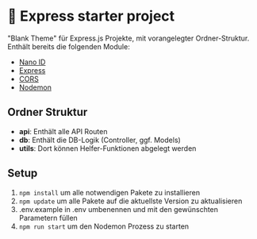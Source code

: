 # 🔋 Express starter project

"Blank Theme" für Express.js Projekte, mit vorangelegter Ordner-Struktur. Enthält bereits die folgenden Module:

- [Nano ID](https://github.com/ai/nanoid)
- [Express](https://github.com/expressjs/express)
- [CORS](https://github.com/expressjs/cors)
- [Nodemon](https://github.com/remy/nodemon)

## Ordner Struktur

- **api**: Enthält alle API Routen
- **db**: Enthält die DB-Logik (Controller, ggf. Models)
- **utils**: Dort können Helfer-Funktionen abgelegt werden

## Setup

1. `npm install` um alle notwendigen Pakete zu installieren
2. `npm update` um alle Pakete auf die aktuellste Version zu aktualisieren
3. .env.example in .env umbenennen und mit den gewünschten Parametern füllen
4. `npm run start` um den Nodemon Prozess zu starten
